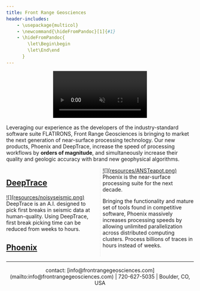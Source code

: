 ```yaml
---
title: Front Range Geosciences
header-includes:
    - \usepackage{multicol}
    - \newcommand{\hideFromPandoc}[1]{#1}
    - \hideFromPandoc{
        \let\Begin\begin
        \let\End\end
      }
---
```


<a href="https://frontrangegeosciences.com/seismicgan/">
<video autoplay playsinline loop muted width="420" class="top" style="width: 50%;margin-left: 25%;float: center">
       <source src="resources/5820.mp4"
            type="video/mp4">
</video></a>


Leveraging our experience as the developers of the industry-standard software suite FLATIRONS, Front Range Geosciences is bringing to market the next generation of near-surface processing technology. Our new products, Phoenix and DeepTrace, increase the speed of processing workflows by **orders of magnitude**, and simultaneously increase their quality and geologic accuracy with brand new geophysical algorithms.


<div style="-webkit-column-count: 2; -moz-column-count: 2; column-count: 2; -webkit-column-rule: 1px dotted #e0e0e0; -moz-column-rule: 1px dotted #e0e0e0; column-rule: 1px dotted #e0e0e0;">



## [DeepTrace](https://frontrangegeosciences.com/DeepTrace/)
<a href="https://frontrangegeosciences.com/DeepTrace/">
![](resources/noisyseismic.png)
</a>
DeepTrace is an A.I. designed to pick first breaks in seismic data at human-quality. Using DeepTrace, first break picking time can be reduced from weeks to hours.

<p></p>

## [Phoenix](https://frontrangegeosciences.com/Phoenix/)
<a href="https://frontrangegeosciences.com/Phoenix/">
![](resources/ANSTeapot.png)
</a>
Phoenix is the near-surface processing suite for the next decade. 

Bringing the functionality and mature set of tools found in competitive software, Phoenix massively increases processing speeds by allowing unlimited parallelization across distributed computing clusters. Process billions of traces in hours instead of weeks.
</div>

---

<center> contact: [info@frontrangegeosciences.com](mailto:info@frontrangegeosciences.com) | 720-627-5035 | Boulder, CO, USA</center>
